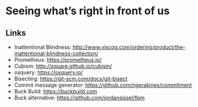 # Seeing what’s right in front of us

## Links

* Inattentional Blindness: http://www.viscog.com/ordering/product/the-inattentional-blindness-collection/
* Prometheus: https://prometheus.io/
* Cubism: http://square.github.io/cubism/
* osquery: https://osquery.io/
* Bisecting: https://git-scm.com/docs/git-bisect
* Commit message generator: https://github.com/ngerakines/commitment
* Buck Build: https://buckbuild.com
* Buck alternative: https://github.com/jordansissel/fpm
